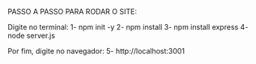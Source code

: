 PASSO A PASSO PARA RODAR O SITE:

Digite no terminal:
1- npm init -y
2- npm install
3- npm install express
4- node server.js

Por fim, digite no navegador:
5- http://localhost:3001